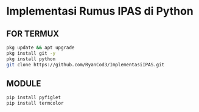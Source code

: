 # Implementasi Rumus IPAS di Python

## FOR TERMUX

```bash
pkg update && apt upgrade
pkg install git -y
pkg install python 
git clone https://github.com/RyanCod3/ImplementasiIPAS.git
```

## MODULE

```bash
pip install pyfiglet
pip install termcolor
```
